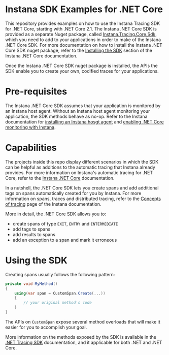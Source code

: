 # Instana SDK Examples for .NET Core
This repository provides examples on how to use the Instana Tracing SDK for .NET Core, starting with .NET Core 2.1.
The Instana .NET Core SDK is provided as a separate Nuget package, called [Instana.Tracing.Core.Sdk](https://www.nuget.org/packages/Instana.Tracing.Core.Sdk/), which you need to add to your applications in order to make of the Instana .NET Core SDK. 
For more documentation on how to install the Instana .NET Core SDK nuget package, refer to the [Installing the SDK](https://docs.instana.io/ecosystem/dot-net/tracing-sdk/#installing-the-sdk) section of the Instana .NET Core documentation.

Once the Instana .NET Core SDK nuget package is installed, the APIs the SDK enable you to create your own, codified traces for your applications.

# Pre-requisites

The Instana .NET Core SDK assumes that your application is monitored by an Instana host agent.
Without an Instana host agent monitoring your application, the SDK methods behave as no-op.
Refer to the Instana documentation for [installing an Instana hosgt agent](https://docs.instana.io/setup_and_manage/host_agent) and [enabling .NET Core monitoring with Instana](https://docs.instana.io/ecosystem/dot-net-core#tracing).

# Capabilities

The projects inside this repo display different scenarios in which the SDK can be helpful as additions to the automatic tracing that Instana already provides.
For more information on Instana's automatic tracing for .NET Core, refer to the [Instana .NET Core](https://docs.instana.io/ecosystem/dot-net-core) documentation.

In a nutshell, the .NET Core SDK lets you create spans and add additional tags on spans automatically created for you by Instana.
For more information on spans, traces and distributed tracing, refer to the [Concepts of tracing](https://docs.instana.io/tracing/concepts) page of the Instana documentation.

More in detail, the .NET Core SDK allows you to:

* create spans of type `EXIT`, `ENTRY` and `INTERMEDIATE`
* add tags to spans
* add results to spans
* add an exception to a span and mark it erroneous

# Using the SDK

Creating spans usually follows the following pattern:

```C#
private void MyMethod()
{
    using(var span = CustomSpan.Create(...))
    {
        // your original method's code
    }
}
```

The APIs on `CustomSpan` expose several method overloads that will make it easier for you to accomplish your goal.

More information on the methods exposed by the SDK is available in the [.NET Tracing SDK](https://docs.instana.io/ecosystem/dot-net/tracing-sdk) documentation, and it applicable for both .NET and .NET Core.
